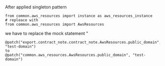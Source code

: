 After applied singleton pattern

```
from common.aws_resources import instance as aws_resources_instance
# repleace with 
from common.aws_resources import AwsResources
```

we have to replace the mock statement "

```
@patch("export.contract_note.contract_note.AwsResources.public_domain", "test-domain")
to 
@patch("common.aws_resources.AwsResources.public_domain", "test-domain")

```
